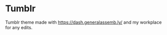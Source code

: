 Tumblr
======

Tumblr theme made with https://dash.generalassemb.ly/ and my workplace for any edits.
